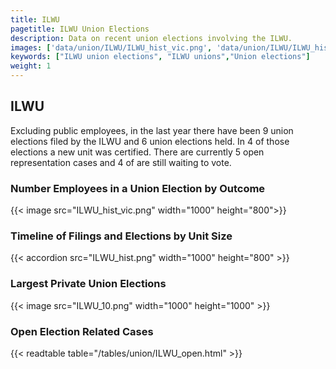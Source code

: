 ```yaml
---
title: ILWU
pagetitle: ILWU Union Elections
description: Data on recent union elections involving the ILWU.
images: ['data/union/ILWU/ILWU_hist_vic.png', 'data/union/ILWU/ILWU_hist_size.png', 'data/union/ILWU/ILWU_10.png']
keywords: ["ILWU union elections", "ILWU unions","Union elections"]
weight: 1
---
```

##  ILWU

Excluding public employees, in the last year there have been 9 union elections filed by the ILWU and 6 union elections held. In 4 of those elections a new unit was certified. There are currently 5 open representation cases and 4 of are still waiting to vote.

### Number Employees in a Union Election by Outcome
{{< image src="ILWU_hist_vic.png" width="1000" height="800">}}

### Timeline of Filings and Elections by Unit Size
{{< accordion src="ILWU_hist.png" width="1000" height="800" >}}

### Largest Private Union Elections
{{< image src="ILWU_10.png" width="1000" height="1000"  >}}

### Open Election Related Cases
{{< readtable table="/tables/union/ILWU_open.html" >}}

